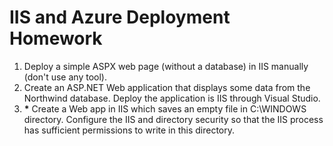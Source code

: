 # IIS and Azure Deployment Homework

1. Deploy a simple ASPX web page (without a database) in IIS manually (don't use any tool).
1. Create an ASP.NET Web application that displays some data from the Northwind database. Deploy the application is IIS through Visual Studio.
1. __*__ Create a Web app in IIS which saves an empty file in C:\WINDOWS directory. Configure the IIS and directory security so that the IIS process has sufficient permissions to write in this directory.